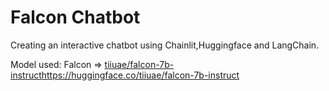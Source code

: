 # Falcon Chatbot

Creating an interactive chatbot using Chainlit,Huggingface and LangChain.

Model used: Falcon => [tiiuae/falcon-7b-instruct](https://huggingface.co/tiiuae/falcon-7b-instruct)https://huggingface.co/tiiuae/falcon-7b-instruct
